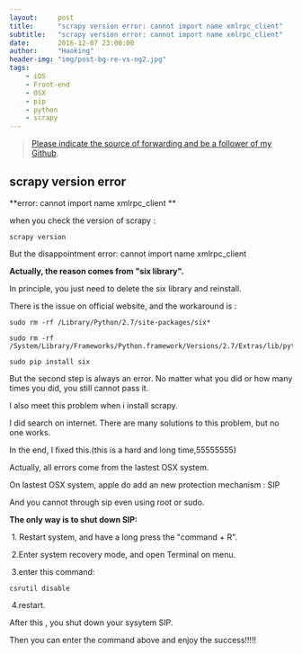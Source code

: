 ```yaml
---
layout:     post
title:      "scrapy version error: cannot import name xmlrpc_client"
subtitle:   "scrapy version error: cannot import name xmlrpc_client"
date:       2016-12-07 23:00:00
author:     "Haoking"
header-img: "img/post-bg-re-vs-ng2.jpg"
tags:
    - iOS
    - Front-end
    - OSX
    - pip
    - python
    - scrapy
---
```


> [Please indicate the source of forwarding and be a follower of my Github](https://github.com/haoking).



## **scrapy version error**

**error: cannot import name xmlrpc_client **

when you check the version of scrapy :

```shell
scrapy version
```

But the disappointment error: cannot import name xmlrpc_client

**Actually, the reason comes from "six library".**

In principle, you just need to delete the six library and reinstall.

There is the issue on official website, and the workaround is :

```shell
sudo rm -rf /Library/Python/2.7/site-packages/six*
```

```shell
sudo rm -rf /System/Library/Frameworks/Python.framework/Versions/2.7/Extras/lib/python/six*
```

```shell
sudo pip install six
```



But the second step is always an error. No matter what you did or how many times you did, you still cannot pass it.

I also meet this problem when i install scrapy.

I did search on internet. There are many solutions to this problem, but no one works.

In the end, I fixed this.(this is a hard and long time,55555555)



Actually, all errors come from the lastest OSX system.

On lastest OSX system, apple do add an new protection mechanism : SIP

And you cannot  through sip even using root or sudo.



**The only way is to shut down SIP:**

​	1. Restart system, and have a long press the "command + R".

​	2.Enter system recovery mode, and open Terminal on menu.

​	3.enter this command:

```shell
csrutil disable
```

​	4.restart.

After this , you shut down your sysytem SIP.

Then you can enter the command above and enjoy the success!!!!!




